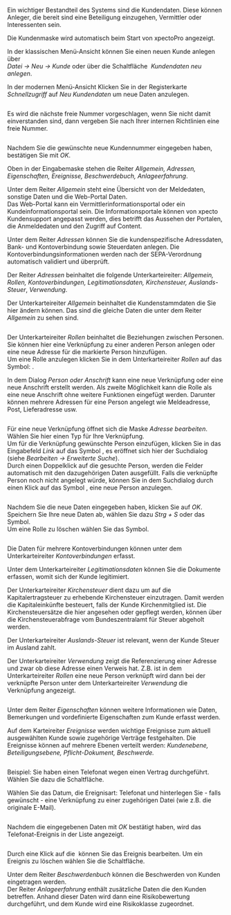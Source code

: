 <!DOCTYPE html>
<html>
<head>
<meta charset="utf-8">
<meta name="viewport" content="width=device-width, initial-scale=1.0">
<title>200_Kundendaten.md</title>
<link rel="stylesheet" href="https://stackedit.io/res-min/themes/base.css" />
<script type="text/javascript" src="https://cdn.mathjax.org/mathjax/latest/MathJax.js?config=TeX-AMS_HTML"></script>
</head>
<body><div class="container"><p>Ein wichtiger Bestandteil des Systems sind die Kundendaten. Diese können Anleger, die bereit sind eine Beteiligung einzugehen, Vermittler oder Interessenten sein. </p>

<p>Die Kundenmaske wird automatisch beim Start von xpectoPro angezeigt. </p>

<p>In der klassischen Menü-Ansicht können Sie einen neuen Kunde anlegen über  <br>
 <em>Datei → Neu → Kunde</em> oder über die Schaltfläche <img src="http://xpecto.github.io/docs/img/img_1461145344584.png" alt="" title=""> <em>Kundendaten neu anlegen</em>.</p>

<p>In der modernen Menü-Ansicht Klicken Sie in der Registerkarte <em>Schnellzugriff</em> auf <em>Neu</em> <em>Kundendaten</em> um neue Daten anzulegen.</p>

<p><img src="http://xpecto.github.io/docs/img/img_1461138567329.png" alt="" title=""></p>

<p>Es wird die nächste freie Nummer vorgeschlagen, wenn Sie nicht damit einverstanden sind, dann vergeben Sie nach Ihrer internen Richtlinien eine freie Nummer. </p>

<p><img src="http://xpecto.github.io/docs/img/img_1461146426293.png" alt="" title=""></p>

<p>Nachdem Sie die gewünschte neue Kundennummer eingegeben haben, bestätigen Sie mit <em>OK</em>. </p>

<p>Oben in der Eingabemaske stehen die Reiter <em>Allgemein, Adressen, Eigenschaften, Ereignisse, Beschwerdebuch, Anlageerfahrung</em>.</p>

<p>Unter dem Reiter <em>Allgemein</em> steht eine Übersicht von der Meldedaten, sonstige Daten und die Web-Portal Daten.  <br>
Das Web-Portal kann ein Vermittlerinformationsportal oder ein Kundeinformationsportal sein. Die Informationsportale können von xpecto Kundensupport angepasst werden, dies betrifft das Aussehen der  Portalen, die Anmeldedaten und den Zugriff auf Content. </p>

<p>Unter dem Reiter <em>Adressen</em> können Sie die kundenspezifische Adressdaten, Bank- und Kontoverbindung sowie Steuerdaten anlegen. Die Kontoverbindungsinformationen werden nach der SEPA-Verordnung automatisch validiert und überprüft.  </p>

<p>Der Reiter <em>Adressen</em> beinhaltet die folgende Unterkarteireiter: <em>Allgemein, Rollen, Kontoverbindungen, Legitimationsdaten, Kirchensteuer, Auslands-Steuer</em>, <em>Verwendung</em>.</p>

<p>Der Unterkarteireiter <em>Allgemein</em> beinhaltet die Kundenstammdaten die Sie hier ändern können. Das sind die gleiche Daten die unter dem Reiter <em>Allgemein</em> zu sehen sind.</p>

<p><img src="http://xpecto.github.io/docs/img/img_1461146656342.png" alt="" title=""></p>

<p>Der Unterkarteireiter <em>Rollen</em> beinhaltet die Beziehungen zwischen Personen. Sie können hier eine Verknüpfung zu einer anderen Person anlegen oder eine neue Adresse für die markierte Person hinzufügen.  <br>
Um eine Rolle anzulegen klicken Sie in dem Unterkarteireiter <em>Rollen</em> auf das Symbol:  <img src="http://xpecto.github.io/docs/img/img_1461148742133.png" alt="" title="">. </p>

<p>In dem Dialog <em>Person oder Anschrift</em> kann eine neue Verknüpfung oder eine neue Anschrift erstellt werden. Als zweite Möglichkeit kann die Rolle als eine neue Anschrift ohne weitere Funktionen eingefügt werden. Darunter können mehrere Adressen für eine Person angelegt wie Meldeadresse, Post, Lieferadresse usw. </p>

<p><img src="http://xpecto.github.io/docs/img/img_1438074839670.png" alt="" title=""></p>

<p>Für eine neue Verknüpfung öffnet sich die Maske <em>Adresse bearbeiten</em>. <br>
Wählen Sie hier einen Typ für Ihre Verknüpfung.  <br>
Um für die Verknüpfung gewünschte Person einzufügen, klicken Sie in das Eingabefeld <em>Link</em> auf das Symbol <img src="http://xpecto.github.io/docs/img/img_1461148844168.png" alt="" title="">, es eröffnet sich hier der Suchdialog (siehe <em>Bearbeiten → Erweiterte Suche</em>).  <br>
Durch einen Doppelklick auf die gesuchte Person, werden die Felder automatisch mit den dazugehörigen Daten ausgefüllt. Falls die verknüpfte Person noch nicht angelegt würde, können Sie in dem Suchdialog durch einen Klick auf das Symbol <img src="http://xpecto.github.io/docs/img/img_1461148931706.png" alt="" title="">, eine neue Person anzulegen.</p>

<p><img src="http://xpecto.github.io/docs/img/img_1461148513327.png" alt="" title=""></p>

<p>Nachdem Sie die neue Daten eingegeben haben, klicken Sie auf <em>OK</em>.  Speichern Sie Ihre neue Daten ab,  wählen Sie dazu <em>Strg + S</em> oder das Symbol<img src="http://xpecto.github.io/docs/img/img_1438089018212.png" alt="" title="">. <br>
Um eine Rolle zu löschen wählen Sie das Symbol<img src="http://xpecto.github.io/docs/img/img_1438330503651.png" alt="" title="">.</p>

<p><img src="http://xpecto.github.io/docs/img/img_1461149053206.png" alt="" title=""></p>

<p>Die Daten für mehrere Kontoverbindungen können unter dem Unterkarteireiter <em>Kontoverbindungen</em> erfasst.</p>

<p>Unter dem Unterkarteireiter <em>Legitimationsdaten</em> können Sie die Dokumente erfassen, womit sich der Kunde legitimiert.</p>

<p>Der Unterkarteireiter <em>Kirchensteuer</em> dient dazu um auf die Kapitalertragsteuer zu erhebende Kirchensteuer einzutragen.  Damit werden die Kapitaleinkünfte besteuert, falls der Kunde Kirchenmitglied ist. Die Kirchensteuersätze die hier angesehen oder gepflegt werden, können über die Kirchensteuerabfrage vom Bundeszentralamt für Steuer abgeholt werden.</p>

<p>Der Unterkarteireiter <em>Auslands-Steuer</em> ist relevant, wenn der Kunde Steuer im Ausland zahlt.</p>

<p>Der Unterkarteireiter <em>Verwendung</em> zeigt die Referenzierung einer Adresse und zwar ob diese Adresse einen Verweis hat. Z.B. ist in dem Unterkarteireiter <em>Rollen</em> eine neue Person verknüpft wird dann bei der verknüpfte Person unter dem Unterkarteireiter <em>Verwendung</em> die Verknüpfung angezeigt.</p>

<p><img src="http://xpecto.github.io/docs/img/img_1461148599499.png" alt="" title=""></p>

<p>Unter dem Reiter <em>Eigenschaften</em> können weitere Informationen wie Daten, Bemerkungen und vordefinierte Eigenschaften zum Kunde erfasst werden.</p>

<p>Auf dem Karteireiter <em>Ereignisse</em> werden wichtige Ereignisse zum aktuell ausgewählten Kunde sowie zugehörige Verträge festgehalten. Die Ereignisse können auf mehrere Ebenen verteilt werden: <em>Kundenebene, Beteiligungsebene, Pflicht-Dokument, Beschwerde.</em> </p>

<p><img src="http://xpecto.github.io/docs/img/img_1442997229269.png" alt="" title=""></p>

<p>Beispiel: Sie haben einen Telefonat wegen einen Vertrag durchgeführt. <br>
Wählen Sie dazu die Schaltfläche<img src="http://xpecto.github.io/docs/img/img_1438331776248.png" alt="" title="">.</p>

<p>Wählen Sie das Datum, die Ereignisart: Telefonat und hinterlegen Sie - falls gewünscht - eine Verknüpfung zu einer zugehörigen Datei (wie z.B. die originale E-Mail). </p>

<p><img src="http://xpecto.github.io/docs/img/img_1438331893299.png" alt="" title=""></p>

<p>Nachdem die eingegebenen Daten mit <em>OK</em> bestätigt haben, wird das Telefonat-Ereignis in der Liste  angezeigt.</p>

<p><img src="http://xpecto.github.io/docs/img/img_1438331969372.png" alt="" title=""></p>

<p>Durch eine Klick auf die  <img src="http://xpecto.github.io/docs/img/img_1438327135428.png" alt="" title=""> können Sie das Ereignis bearbeiten. Um ein Ereignis zu löschen wählen Sie die Schaltfläche<img src="http://xpecto.github.io/docs/img/img_1438330503651.png" alt="" title="">.</p>

<p>Unter dem Reiter <em>Beschwerdenbuch</em> können die Beschwerden von  Kunden eingetragen werden. <br>
Der Reiter <em>Anlageerfahrung</em>  enthält zusätzliche Daten die den Kunden betreffen. Anhand dieser Daten wird dann eine Risikobewertung durchgeführt, und dem Kunde wird eine Risikoklasse zugeordnet.</p></div></body>
</html>